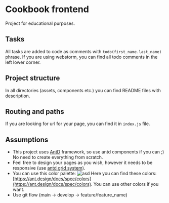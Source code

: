 # Cookbook frontend

Project for educational purposes.

## Tasks

All tasks are added to code as comments with `todo(first_name.last_name)` phrase. If you are using webstorm, you can
find all todo comments in the left lower corner.

## Project structure

In all directories (assets, components etc.) you can find README files with description.

## Routing and paths

If you are looking for url for your page, you can find it in `index.js` file.

## Assumptions

- This project uses [AntD](https://ant.design/docs/react/introduce) framework, so use antd components if you can ;) No
  need to create everything from scratch.
- Feel free to design your pages as you wish, however it needs to be responsive
  (use [antd grid system](https://ant.design/components/grid/)).
- You can use this color palette:
![asd](https://gw.alipayobjects.com/mdn/rms_08e378/afts/img/A*1c74TKxuEW4AAAAAAAAAAABkARQnAQ)
Here you can find these colors: [https://ant.design/docs/spec/colors](https://ant.design/docs/spec/colors).
You can use other colors if you want.
- Use git flow (main -> develop -> feature/feature_name)